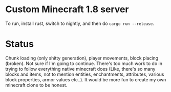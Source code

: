 # Custom Minecraft 1.8 server

To run, install rust, switch to nightly, and then do `cargo run --release`.

# Status

Chunk loading (only shitty generation), player movements, block placing (broken). Not sure if I'm going to continue.
There's too much work to do in trying to follow everything native minecraft does (Like, there's so many blocks and items, not to mention entities,
enchantments, attributes, various block properties, armor values etc..).
It would be more fun to create my own minecraft clone to be honest.